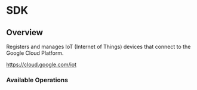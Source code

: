 # SDK

## Overview

Registers and manages IoT (Internet of Things) devices that connect to the Google Cloud Platform. 

<https://cloud.google.com/iot>
### Available Operations


